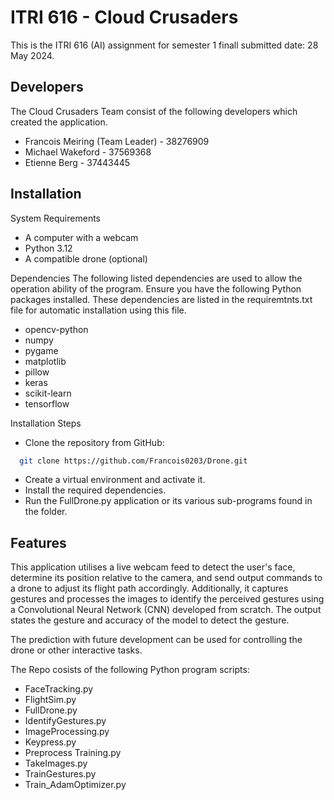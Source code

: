 
# ITRI 616  -   Cloud Crusaders
This is the ITRI 616 (AI) assignment for semester 1 finall submitted date: 28 May 2024.






## Developers
The Cloud Crusaders Team consist of the following developers which created the application.
*	Francois Meiring (Team Leader)  - 38276909
*	Michael Wakeford  -  37569368
*	Etienne Berg  -  37443445

## Installation

System Requirements
*	A computer with a webcam
*	Python 3.12
*	A compatible drone (optional)

Dependencies
The following listed dependencies are used to allow the operation ability of the program. Ensure you have the following Python packages installed. These dependencies are listed in the requiremtnts.txt file for automatic installation using this file.
*	opencv-python
*	numpy
*	pygame
*	matplotlib
*	pillow
*	keras
*	scikit-learn
*	tensorflow

Installation Steps
*	Clone the repository from GitHub: 
```bash
  git clone https://github.com/Francois0203/Drone.git
```
    

*	Create a virtual environment and activate it.
*	Install the required dependencies.
*	Run the FullDrone.py application or its various sub-programs found in the folder.


    
## Features
This application utilises a live webcam feed to detect the user's face, determine its position relative to the camera, and send output commands to a drone to adjust its flight path accordingly. Additionally, it captures gestures and processes the images to identify the perceived gestures using a Convolutional Neural Network (CNN) developed from scratch. The output states the gesture and accuracy of the model to detect the gesture. 

The prediction with future development can be used for controlling the drone or other interactive tasks.


The Repo cosists of the following Python program scripts:

*   FaceTracking.py
*   FlightSim.py
*   FullDrone.py
*   IdentifyGestures.py
*   ImageProcessing.py
*   Keypress.py
*   Preprocess Training.py
*   TakeImages.py
*   TrainGestures.py
*   Train_AdamOptimizer.py


